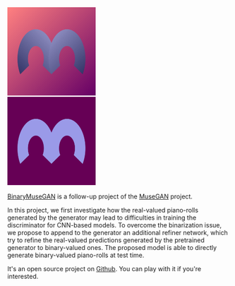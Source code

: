 <div class="image-switch-on-hover" style="width:200px">
<img class="hide-on-hover" src="figs/logo.png" alt="logo" width="200" height="200" style="margin-left:0; margin-right:0;"/>
<img class="show-on-hover" src="figs/logo_bmusegan.png" alt="logo" width="200" height="200" style="margin-left:0; margin-right:0;"/>
</div>

[BinaryMuseGAN](https://salu133445.github.io/bmusegan/) is a follow-up project
of the [MuseGAN](https://salu133445.github.io/musegan/) project.

In this project, we first investigate how the real-valued piano-rolls generated
by the generator may lead to difficulties in training the discriminator for
CNN-based models. To overcome the binarization issue, we propose to append to
the generator an additional refiner network, which try to refine the real-valued
predictions generated by the pretrained generator to binary-valued ones. The
proposed model is able to directly generate binary-valued piano-rolls at test
time.

It's an open source project on [Github](https://github.com/salu133445/bmusegan).
You can play with it if you're interested.
